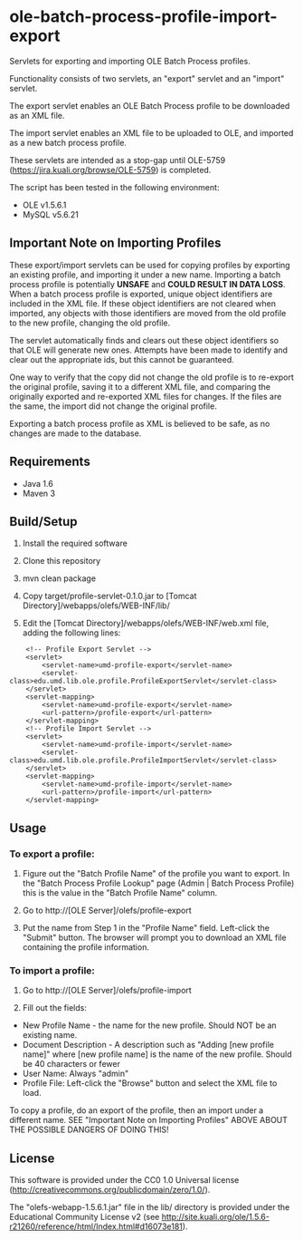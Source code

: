 # ole-batch-process-profile-import-export

Servlets for exporting and importing OLE Batch Process profiles.

Functionality consists of two servlets, an "export" servlet and an "import" 
servlet.

The export servlet enables an OLE Batch Process profile to be downloaded as an 
XML file.

The import servlet enables an XML file to be uploaded to OLE, and imported as a 
new batch process profile.

These servlets are intended as a stop-gap until OLE-5759 
(https://jira.kuali.org/browse/OLE-5759) is completed.

The script has been tested in the following environment:

* OLE v1.5.6.1
* MySQL v5.6.21

## Important Note on Importing Profiles

These export/import servlets can be used for copying profiles by exporting an 
existing profile, and importing it under a new name. Importing a batch process 
profile is potentially **UNSAFE** and **COULD RESULT IN DATA LOSS**. When a 
batch process profile is exported, unique object identifiers are included in the 
XML file. If these object identifiers are not cleared when imported, any objects 
with those identifiers are moved from the old profile to the new profile, 
changing the old profile.

The servlet automatically finds and clears out these object identifiers so that 
OLE will generate new ones. Attempts have been made to identify and clear out 
the appropriate ids, but this cannot be guaranteed.

One way to verify that the copy did not change the old profile is to re-export 
the original profile, saving it to a different XML file, and comparing the 
originally exported and re-exported XML files for changes. If the files are the 
same, the import did not change the original profile.

Exporting a batch process profile as XML is believed to be safe, as no changes 
are made to the database.

## Requirements

* Java 1.6
* Maven 3

## Build/Setup

1) Install the required software

2) Clone this repository

3) mvn clean package

4) Copy target/profile-servlet-0.1.0.jar to
[Tomcat Directory]/webapps/olefs/WEB-INF/lib/

5) Edit the [Tomcat Directory]/webapps/olefs/WEB-INF/web.xml file, adding the 
following lines:

```
    <!-- Profile Export Servlet -->
    <servlet>
        <servlet-name>umd-profile-export</servlet-name>
        <servlet-class>edu.umd.lib.ole.profile.ProfileExportServlet</servlet-class>
    </servlet>
    <servlet-mapping>
        <servlet-name>umd-profile-export</servlet-name>
        <url-pattern>/profile-export</url-pattern>
    </servlet-mapping>
    <!-- Profile Import Servlet -->
    <servlet>
        <servlet-name>umd-profile-import</servlet-name>
        <servlet-class>edu.umd.lib.ole.profile.ProfileImportServlet</servlet-class>
    </servlet>
    <servlet-mapping>
        <servlet-name>umd-profile-import</servlet-name>
        <url-pattern>/profile-import</url-pattern>
    </servlet-mapping>
```

## Usage

### To export a profile:

1) Figure out the "Batch Profile Name" of the profile you want to export. In the 
"Batch Process Profile Lookup" page (Admin | Batch Process Profile) this is the 
value in the "Batch Profile Name" column.

2) Go to http://[OLE Server]/olefs/profile-export

3) Put the name from Step 1 in the "Profile Name" field. Left-click the "Submit" 
button. The browser will prompt you to download an XML file containing the 
profile information.

### To import a profile:

1) Go to http://[OLE Server]/olefs/profile-import

2) Fill out the fields:

* New Profile Name - the name for the new profile. Should NOT be an existing 
name.
* Document Description - A description such as "Adding [new profile name]" where 
[new profile name] is the name of the new profile. Should be 40 characters or 
fewer
* User Name: Always "admin"
* Profile File: Left-click the "Browse" button and select the XML file to load.

To copy a profile, do an export of the profile, then an import under a different 
name. SEE "Important Note on Importing Profiles" ABOVE ABOUT THE POSSIBLE 
DANGERS OF DOING THIS!

## License

This software is provided under the CC0 1.0 Universal license
(http://creativecommons.org/publicdomain/zero/1.0/).

The "olefs-webapp-1.5.6.1.jar" file in the lib/ directory is provided under the
Educational Community License v2 (see 
http://site.kuali.org/ole/1.5.6-r21260/reference/html/Index.html#d16073e181).

